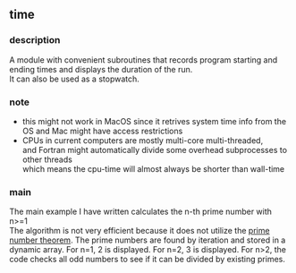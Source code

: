 ## time

### description

A module with convenient subroutines that records program starting and ending times and displays the duration of the run.  
It can also be used as a stopwatch.

### note

- this might not work in MacOS since it retrives system time info from the OS and Mac might have access restrictions
- CPUs in current computers are mostly multi-core multi-threaded,  
  and Fortran might automatically divide some overhead subprocesses to other threads  
  which means the cpu-time will almost always be shorter than wall-time

### main

The main example I have written calculates the n-th prime number with n>=1  
The algorithm is not very efficient because it does not utilize the [prime number theorem](https://en.wikipedia.org/wiki/Prime_number_theorem).
The prime numbers are found by iteration and stored in a dynamic array.
For n=1, 2 is displayed. For n=2, 3 is displayed.
For n>2, the code checks all odd numbers to see if it can be divided by existing primes. 
